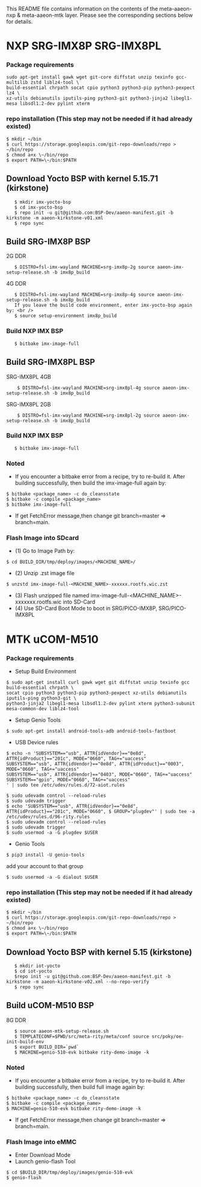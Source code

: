 This README file contains information on the contents of the meta-aaeon-nxp & meta-aaeon-mtk layer.
Please see the corresponding sections below for details.

# NXP SRG-IMX8P SRG-IMX8PL
### Package requirements
```bash!
sudo apt-get install gawk wget git-core diffstat unzip texinfo gcc-multilib zstd liblz4-tool \ 
build-essential chrpath socat cpio python3 python3-pip python3-pexpect lz4 \ 
xz-utils debianutils iputils-ping python3-git python3-jinja2 libegl1-mesa libsdl1.2-dev pylint xterm
```

### repo installation (This step may not be needed if it had already existed)
```bash!
$ mkdir ~/bin  
$ curl https://storage.googleapis.com/git-repo-downloads/repo > ~/bin/repo  
$ chmod a+x \~/bin/repo  
$ export PATH=\~/bin:$PATH
```

## Download Yocto BSP with kernel 5.15.71 (kirkstone)
```bash!
   $ mkdir imx-yocto-bsp
   $ cd imx-yocto-bsp
   $ repo init -u git@github.com:BSP-Dev/aaeon-manifest.git -b kirkstone -m aaeon-kirkstone-v01.xml
   $ repo sync
```

## Build SRG-IMX8P BSP
   2G DDR <br />
```bash!
   $ DISTRO=fsl-imx-wayland MACHINE=srg-imx8p-2g source aaeon-imx-setup-release.sh -b imx8p_build
```
   4G DDR <br />
```bash!
   $ DISTRO=fsl-imx-wayland MACHINE=srg-imx8p-4g source aaeon-imx-setup-release.sh -b imx8p_build
   If you leave the build code environment, enter imx-yocto-bsp again by: <br />
   $ source setup-environment imx8p_build
```

### Build NXP IMX BSP
```bash!
   $ bitbake imx-image-full
```

## Build SRG-IMX8PL BSP
   SRG-IMX8PL 4GB <br />
```bash!
    $ DISTRO=fsl-imx-wayland MACHINE=srg-imx8pl-4g source aaeon-imx-setup-release.sh -b imx8p_build
```
   SRG-IMX8PL 2GB <br />
```bash!
    $ DISTRO=fsl-imx-wayland MACHINE=srg-imx8pl-2g source aaeon-imx-setup-release.sh -b imx8p_build
```

### Build NXP IMX BSP
```bash!
   $ bitbake imx-image-full
```
    
### Noted
- If you encounter a bitbake error from a recipe, try to re-build it. After building successfully, then build the imx-image-full again by:
```bash!
$ bitbake <package_name> -c do_cleansstate
$ bitbake -c compile <package_name>
$ bitbake imx-image-full
```
- If get FetchError message,then change git branch=master => branch=main.

### Flash Image into SDcard
- (1)	Go to Image Path by: <br>
```bash!
$ cd BUILD_DIR/tmp/deploy/images/<MACHINE_NAME>/
```
- (2)	Unzip .zst image file <br>
```bash!
$ unzstd imx-image-full-<MACHINE_NAME>-xxxxxx.rootfs.wic.zst
```
- (3)	Flash unzipped file named imx-image-full-<MACHINE_NAME>-xxxxxxx.rootfs.wic into SD-Card
- (4)	Use SD-Card Boot Mode to boot in SRG/PICO-IMX8P, SRG/PICO-IMX8PL

# MTK uCOM-M510
### Package requirements
- Setup Build Environment
```bash!
$ sudo apt-get install curl gawk wget git diffstat unzip texinfo gcc build-essential chrpath \
socat cpio python3 python3-pip python3-pexpect xz-utils debianutils iputils-ping python3-git \
python3-jinja2 libegl1-mesa libsdl1.2-dev pylint xterm python3-subunit mesa-common-dev liblz4-tool
```
- Setup Genio Tools
```bash!
$ sudo apt-get install android-tools-adb android-tools-fastboot
```
- USB Device rules
```bash!
$ echo -n 'SUBSYSTEM=="usb", ATTR{idVendor}=="0e8d", ATTR{idProduct}=="201c", MODE="0660", TAG+="uaccess"
SUBSYSTEM=="usb", ATTR{idVendor}=="0e8d", ATTR{idProduct}=="0003", MODE="0660", TAG+="uaccess"
SUBSYSTEM=="usb", ATTR{idVendor}=="0403", MODE="0660", TAG+="uaccess"
SUBSYSTEM=="gpio", MODE="0660", TAG+="uaccess"
' | sudo tee /etc/udev/rules.d/72-aiot.rules
```
```bash!
$ sudo udevadm control --reload-rules
$ sudo udevadm trigger
$ echo 'SUBSYSTEM=="usb", ATTR{idVendor}=="0e8d", ATTR{idProduct}=="201c", MODE="0660", $ GROUP="plugdev"' | sudo tee -a /etc/udev/rules.d/96-rity.rules
$ sudo udevadm control --reload-rules
$ sudo udevadm trigger
$ sudo usermod -a -G plugdev $USER
```
- Genio Tools
```bash!
$ pip3 install -U genio-tools
```
add your account to that group
```bash!
$ sudo usermod -a -G dialout $USER
```

### repo installation (This step may not be needed if it had already existed)
```bash!
$ mkdir ~/bin  
$ curl https://storage.googleapis.com/git-repo-downloads/repo > ~/bin/repo  
$ chmod a+x \~/bin/repo  
$ export PATH=\~/bin:$PATH
```

## Download Yocto BSP with kernel 5.15 (kirkstone)
```bash!
   $ mkdir iot-yocto
   $ cd iot-yocto
   $repo init -u git@github.com:BSP-Dev/aaeon-manifest.git -b kirkstone -m aaeon-kirkstone-v02.xml --no-repo-verify
   $ repo sync
```

## Build uCOM-M510 BSP
   8G DDR <br />
```bash!
   $ source aaeon-mtk-setup-release.sh
   $ TEMPLATECONF=$PWD/src/meta-rity/meta/conf source src/poky/oe-init-build-env
   $ export BUILD_DIR=`pwd`
   $ MACHINE=genio-510-evk bitbake rity-demo-image -k
```

### Noted
- If you encounter a bitbake error from a recipe, try to re-build it. After building successfully, then build full image again by:
```bash!
$ bitbake <package_name> -c do_cleansstate
$ bitbake -c compile <package_name>
$ MACHINE=genio-510-evk bitbake rity-demo-image -k
```
- If get FetchError message,then change git branch=master => branch=main.

### Flash Image into eMMC
- Enter Download Mode
- Launch genio-flash Tool
```bash!
$ cd $BUILD_DIR/tmp/deploy/images/genio-510-evk
$ genio-flash
```
